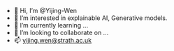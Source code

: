 - 👋 Hi, I’m @Yijing-Wen
- 👀 I’m interested in explainable AI, Generative models.
- 🌱 I’m currently learning ...
- 💞️ I’m looking to collaborate on ...
- 📫 yijing.wen@strath.ac.uk

<!---
Yijing-Wen/Yijing-Wen is a ✨ special ✨ repository because its `README.md` (this file) appears on your GitHub profile.
You can click the Preview link to take a look at your changes.
--->
